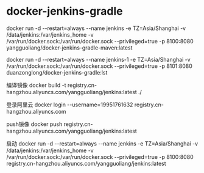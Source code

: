 # docker-jenkins-gradle


docker run -d --restart=always --name jenkins -e TZ=Asia/Shanghai  -v /data/jenkins:/var/jenkins_home -v /var/run/docker.sock:/var/run/docker.sock --privileged=true -p 8100:8080 yangguoliang/docker-jenkins-gradle-maven:latest


docker run -d --restart=always --name jenkins-1 -e TZ=Asia/Shanghai -v /var/run/docker.sock:/var/run/docker.sock --privileged=true -p 8101:8080 duanzonglong/docker-jenkins-gradle:lst

编译镜像
docker build -t registry.cn-hangzhou.aliyuncs.com/yangguoliang/jenkins:latest ./


登录阿里云
docker login --username=19951761632 registry.cn-hangzhou.aliyuncs.com

push镜像
docker push registry.cn-hangzhou.aliyuncs.com/yangguoliang/jenkins:latest

启动
docker run -d --restart=always --name jenkins -e TZ=Asia/Shanghai  -v /data/jenkins:/var/jenkins_home -v /var/run/docker.sock:/var/run/docker.sock --privileged=true -p 8100:8080  registry.cn-hangzhou.aliyuncs.com/yangguoliang/jenkins:latest
